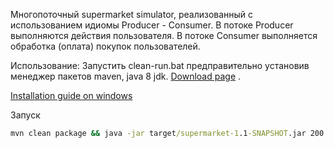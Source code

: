 Многопоточный supermarket simulator, реализованный с использованием идиомы Producer - Consumer.
В потоке Producer выполняются действия пользователя.
В потоке Consumer выполняется обработка (оплата) покупок пользователей.

Использование:
Запустить clean-run.bat предправительно установив менеджер пакетов maven, java 8 jdk. [Download page](https://maven.apache.org/download.cgi) .
 
[Installation guide on windows](https://maven.apache.org/guides/getting-started/windows-prerequisites.html)

Запуск
```bat
mvn clean package && java -jar target/supermarket-1.1-SNAPSHOT.jar 200 1 1
```
